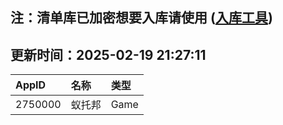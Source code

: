 ## 注：清单库已加密想要入库请使用 ([入库工具](https://github.com/BlankTMing/ManifestAutoUpdate/releases))

## 更新时间：2025-02-19 21:27:11
| AppID | 名称 | 类型  |
| :-------------------- | :----------------------------- | :----------- |
| 2750000 | 蚁托邦| Game |
